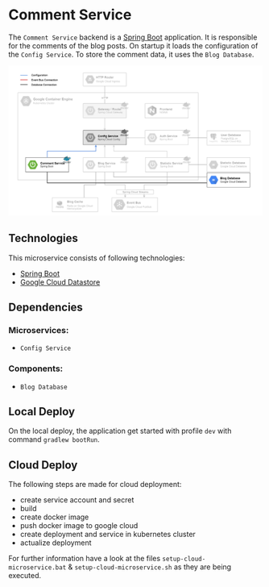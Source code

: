 # Comment Service

The `Comment Service` backend is a [Spring Boot](https://spring.io/projects/spring-boot) application. It is responsible for the comments of the blog posts.
On startup it loads the configuration of the `Config Service`.
To store the comment data, it uses the `Blog Database`.

![Comment Service Deployment](../_resources/deployment_comment.png)

## Technologies

This microservice consists of following technologies:
* [Spring Boot](https://spring.io/projects/spring-boot)
* [Google Cloud Datastore](https://cloud.google.com/datastore/)

## Dependencies

### Microservices:

* `Config Service`

### Components:

* `Blog Database`

## Local Deploy

On the local deploy, the application get started with profile `dev` with command `gradlew bootRun`.

## Cloud Deploy

The following steps are made for cloud deployment:
* create service account and secret
* build
* create docker image
* push docker image to google cloud
* create deployment and service in kubernetes cluster
* actualize deployment

For further information have a look at the files `setup-cloud-microservice.bat` & `setup-cloud-microservice.sh` as they are being executed.
